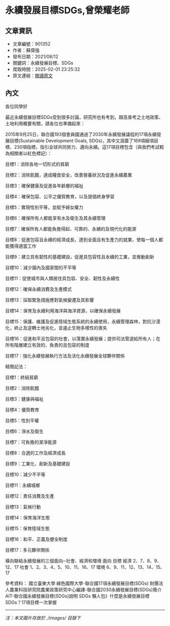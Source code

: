 # 永續發展目標SDGs,曾榮耀老師

## 文章資訊
- 文章編號：901352
- 作者：蘇偉強
- 發布日期：2021/08/12
- 關鍵詞：永續發展目標、SDGs
- 爬取時間：2025-02-01 23:25:32
- 原文連結：[閱讀原文](https://real-estate.get.com.tw/Columns/detail.aspx?no=901352)

## 內文


各位同學好


最近永續發展目標SDGs受到很多討論，研究所也有考到，跟高普考之土地政策、土地利用概要有關，請各位也準備起來：


2015年9月25日，聯合國193個會員國通過了2030年永續發展議程的17項永續發展目標(Sustainable Development Goals, SDGs)，其中又涵蓋了169項細項目標、230項指標，指引全球共同努力、邁向永續。這17項目標包含（與我們考試較為相關者以紅色標記）：


目標1：消除各地一切形式的貧窮


目標2：消除飢餓，達成糧食安全，改善營養狀況及促進永續農業


目標3：確保健康及促進各年齡層的福祉


目標4：確保包容、公平之優質教育，以及提倡終身學習


目標5：實現性別平等，並賦予婦女權力


目標6：確保所有人都能享有水及衛生及其永續管理


目標7：確保所有人都能負擔得起、可靠的、永續的及現代化的能源


目標8：促進包容且永續的經濟成長，達到全面且有生產力的就業，使每一個人都能獲得適當工作


目標9：建立具有韌性的基礎建設，促進具包容性且永續的工業，並推動創新


目標10：減少國內及國家間的不平等


目標11：促使城市與人類居住具包容、安全、韌性及永續性


目標12：確保永續消費及生產模式


目標13：採取緊急措施應對氣候變遷及其影響


目標14：保育及永續利用海洋與海洋資源，以確保永續發展


目標15：保護、維護及促進陸域生態系統的永續使用，永續管理森林，對抗沙漠化，終止及逆轉土地劣化，並遏止生物多樣性的喪失


目標16：促進和平且包容的社會，以落實永續發展；提供司法管道給所有人；在所有階層建立有效的、負責的且包容的制度


目標17：強化永續發展執行方法及活化永續發展全球夥伴關係


精簡記法：


目標1：終結貧窮


目標2：消除飢餓


目標3：健康與福祉


目標4：優質教育


目標5：性別平權


目標6：淨水及衛生


目標7：可負擔的潔淨能源


目標8：合適的工作及經濟成長


目標9：工業化、創新及基礎建設


目標10：減少不平等


目標11：永續城鄉


目標12：責任消費及生產


目標13：氣候行動


目標14：保育海洋生態


目標15：保育陸域生態


目標16：和平、正義及健全制度


目標17：多元夥伴關係


橫向聯結永續發展的三個面向─社會、經濟和環境
面向
目標
經濟
2、7、8、9、12、17
社會
1、2、3、4、5、10、11、16、17
環境
6、9、11、12、13、14、15、17


參考資料：
國立臺東大學 綠色國際大學-聯合國17項永續發展目標(SDGs)
財團法人農業科技研究院農業政策研究中心編譯-聯合國2030永續發展目標(SDGs)簡介
AIT-聯合國永續發展目標(SDGs)說明
SDGs 懶人包》什麼是永續發展目標SDGs？17項目標一次掌握

---
*注：本文圖片存放於 ./images/ 目錄下*
